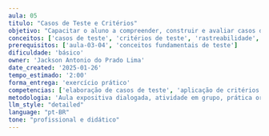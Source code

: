 ```yaml
---
aula: 05
titulo: "Casos de Teste e Critérios"
objetivo: "Capacitar o aluno a compreender, construir e avaliar casos de teste a partir de requisitos de software, aplicando critérios sólidos para criação, execução e encerramento dos testes."
conceitos: ['casos de teste', 'critérios de teste', 'rastreabilidade', 'tipos de casos de teste', 'matriz de rastreabilidade']
prerequisitos: ['aula-03-04', 'conceitos fundamentais de teste']
dificuldade: 'básico'
owner: 'Jackson Antonio do Prado Lima'
date_created: '2025-01-26'
tempo_estimado: '2:00'
forma_entrega: 'exercício prático'
competencias: ['elaboração de casos de teste', 'aplicação de critérios', 'rastreabilidade de requisitos']
metodologia: 'Aula expositiva dialogada, atividade em grupo, prática orientada'
llm_style: "detailed"
language: "pt-BR"
tone: "profissional e didático"
---
```

